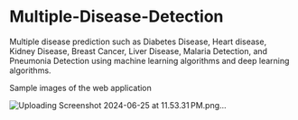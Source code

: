 # Multiple-Disease-Detection
Multiple disease prediction such as Diabetes Disease, Heart disease, Kidney Disease, Breast Cancer, Liver Disease, Malaria Detection, and Pneumonia Detection using machine learning algorithms and deep learning algorithms. 

Sample images of the web application

![Uploading Screenshot 2024-06-25 at 11.53.31 PM.png…]()
